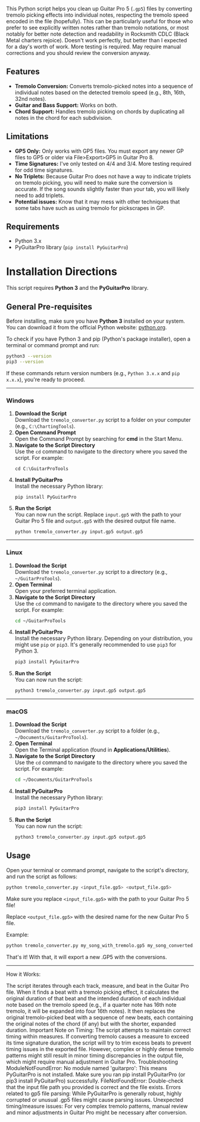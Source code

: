 This Python script helps you clean up Guitar Pro 5 (`.gp5`) files by converting tremolo picking effects into individual notes, respecting the tremolo speed encoded in the file (hopefully). This can be particularly useful for those who prefer to see explicitly written notes rather than tremolo notations, or most notably for better note detection and readability in Rocksmith CDLC (Black Metal charters rejoice). Doesn't work perfectly, but better than I expected for a day's worth of work. More testing is required. May require manual corrections and you should review the conversion anyway.

## Features

* **Tremolo Conversion:** Converts tremolo-picked notes into a sequence of individual notes based on the detected tremolo speed (e.g., 8th, 16th, 32nd notes).
* **Guitar and Bass Support:** Works on both.
* **Chord Support:** Handles tremolo picking on chords by duplicating all notes in the chord for each subdivision.

## Limitations

* **GP5 Only:** Only works with GP5 files. You must export any newer GP files to GP5 or older via File>Export>GP5 in Guitar Pro 8.
* **Time Signatures:** I've only tested on 4/4 and 3/4. More testing required for odd time signatures.
* **No Triplets:** Because Guitar Pro does not have a way to indicate triplets on tremolo picking, you will need to make sure the conversion is accurate. If the song sounds slightly faster than your tab, you will likely need to add triplets.
* **Potential issues:** Know that it may mess with other techniques that some tabs have such as using tremolo for pickscrapes in GP.

## Requirements

* Python 3.x
* PyGuitarPro library (`pip install PyGuitarPro`)

# Installation Directions

This script requires **Python 3** and the **PyGuitarPro** library.

## General Pre-requisites

Before installing, make sure you have **Python 3** installed on your system. You can download it from the official Python website: [python.org](https://www.python.org/).

To check if you have Python 3 and pip (Python's package installer), open a terminal or command prompt and run:

```bash
python3 --version
pip3 --version
```

If these commands return version numbers (e.g., `Python 3.x.x` and `pip x.x.x`), you're ready to proceed.

---

### Windows

1. **Download the Script**  
   Download the `tremolo_converter.py` script to a folder on your computer (e.g., `C:\ChartingTools`).
2. **Open Command Prompt**  
   Open the Command Prompt by searching for **cmd** in the Start Menu.
3. **Navigate to the Script Directory**  
   Use the `cd` command to navigate to the directory where you saved the script. For example:
   ```dos
   cd C:\GuitarProTools
   ```
4. **Install PyGuitarPro**  
   Install the necessary Python library:
   ```dos
   pip install PyGuitarPro
   ```
5. **Run the Script**  
   You can now run the script. Replace `input.gp5` with the path to your Guitar Pro 5 file and `output.gp5` with the desired output file name.
   ```dos
   python tremolo_converter.py input.gp5 output.gp5
   ```

---

### Linux

1. **Download the Script**  
   Download the `tremolo_converter.py` script to a directory (e.g., `~/GuitarProTools`).
2. **Open Terminal**  
   Open your preferred terminal application.
3. **Navigate to the Script Directory**  
   Use the `cd` command to navigate to the directory where you saved the script. For example:
   ```bash
   cd ~/GuitarProTools
   ```
4. **Install PyGuitarPro**  
   Install the necessary Python library. Depending on your distribution, you might use `pip` or `pip3`. It's generally recommended to use `pip3` for Python 3.
   ```bash
   pip3 install PyGuitarPro
   ```
5. **Run the Script**  
   You can now run the script:
   ```bash
   python3 tremolo_converter.py input.gp5 output.gp5
   ```

---

### macOS

1. **Download the Script**  
   Download the `tremolo_converter.py` script to a folder (e.g., `~/Documents/GuitarProTools`).
2. **Open Terminal**  
   Open the Terminal application (found in **Applications/Utilities**).
3. **Navigate to the Script Directory**  
   Use the `cd` command to navigate to the directory where you saved the script. For example:
   ```bash
   cd ~/Documents/GuitarProTools
   ```
4. **Install PyGuitarPro**  
   Install the necessary Python library:
   ```bash
   pip3 install PyGuitarPro
   ```
5. **Run the Script**  
   You can now run the script:
   ```bash
   python3 tremolo_converter.py input.gp5 output.gp5
   ```
## Usage

Open your terminal or command prompt, navigate to the script's directory, and run the script as follows:

```bash
python tremolo_converter.py <input_file.gp5> <output_file.gp5>
```
Make sure you replace `<input_file.gp5>` with the path to your Guitar Pro 5 file!

Replace `<output_file.gp5>` with the desired name for the new Guitar Pro 5 file. 

Example:
```bash
python tremolo_converter.py my_song_with_tremolo.gp5 my_song_converted.gp5
```
That's it! With that, it will export a new .GP5 with the conversions.


---


How it Works:

The script iterates through each track, measure, and beat in the Guitar Pro file. When it finds a beat with a tremolo picking effect, it calculates the original duration of that beat and the intended duration of each individual note based on the tremolo speed (e.g., if a quarter note has 16th note tremolo, it will be expanded into four 16th notes). It then replaces the original tremolo-picked beat with a sequence of new beats, each containing the original notes of the chord (if any) but with the shorter, expanded duration.
Important Note on Timing: The script attempts to maintain correct timing within measures. If converting tremolo causes a measure to exceed its time signature duration, the script will try to trim excess beats to prevent timing issues in the exported file. However, complex or highly dense tremolo patterns might still result in minor timing discrepancies in the output file, which might require manual adjustment in Guitar Pro.
Troubleshooting
ModuleNotFoundError: No module named 'guitarpro': This means PyGuitarPro is not installed. Make sure you ran pip install PyGuitarPro (or pip3 install PyGuitarPro) successfully. 
FileNotFoundError: Double-check that the input file path you provided is correct and the file exists. 
Errors related to gp5 file parsing: While PyGuitarPro is generally robust, highly corrupted or unusual .gp5 files might cause parsing issues. 
Unexpected timing/measure issues: For very complex tremolo patterns, manual review and minor adjustments in Guitar Pro might be necessary after conversion. 


